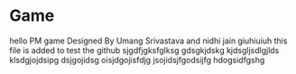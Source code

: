 # Game
hello
PM game
Designed By Umang Srivastava and nidhi jain
giuhiuiuh
this file is added to test the github
sjgdfjgksfglksg
gdsgkjdskg
kjdsgljsdlgjlds
klsdgjojdsipg
dsjgojidsg
oisjdgojisfdjg
jsojidsjfgodsijfg
hdogsidfgshg
